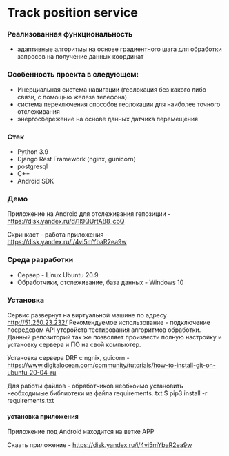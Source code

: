 # Track position service

### Реализованная функциональность
* адаптивные алгоритмы на основе градиентного шага для обработки запросов на получение данных координат

 ### Особенность проекта в следующем:
  * Инерциальная система навигации (геолокация без какого либо связи, с помощью железа телефона)
  * система переключения способов геолокации для наиболее точного отслеживания
  * энергосбережение на основе данных датчика перемещения

 ### Стек
* Python 3.9
* Django Rest Framework (nginx, gunicorn)
* postgresql
* C++
* Android SDK

### Демо
Приложение на Android для отслеживания гепозиции - https://disk.yandex.ru/d/1l9QUrtA88_cbQ

Скринкаст - работа приложения - https://disk.yandex.ru/i/4vi5mYbaR2ea9w

### Среда разработки
* Сервер - Linux Ubuntu 20.9 
* Обработчики, отслеживание, база данных - Windows 10

### Установка
Сервис развернут на виртуальной машине по адресу http://51.250.23.232/ 
Рекомендуемое использование - подключение посредсвом API утсройств тестирования алгоритмов обработки. Данный репозиторий так же позволяет произвести полную настройку и установку сервера и ПО на свой компьютер. 

Установка сервера DRF c ngnix, guicorn - https://www.digitalocean.com/community/tutorials/how-to-install-git-on-ubuntu-20-04-ru

Для работы файлов - обработчиков необхоимо установить необходимые библиотеки из файла requirements. txt
$ pip3 install -r requirements.txt 

#### установка приложения 

Приложение под Android находится на ветке APP

Скаать приложение - https://disk.yandex.ru/i/4vi5mYbaR2ea9w
